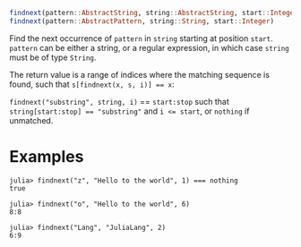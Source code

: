 ```julia
findnext(pattern::AbstractString, string::AbstractString, start::Integer)
findnext(pattern::AbstractPattern, string::String, start::Integer)
```

Find the next occurrence of `pattern` in `string` starting at position `start`. `pattern` can be either a string, or a regular expression, in which case `string` must be of type `String`.

The return value is a range of indices where the matching sequence is found, such that `s[findnext(x, s, i)] == x`:

`findnext("substring", string, i)` == `start:stop` such that `string[start:stop] == "substring"` and `i <= start`, or `nothing` if unmatched.

# Examples

```jldoctest
julia> findnext("z", "Hello to the world", 1) === nothing
true

julia> findnext("o", "Hello to the world", 6)
8:8

julia> findnext("Lang", "JuliaLang", 2)
6:9
```
